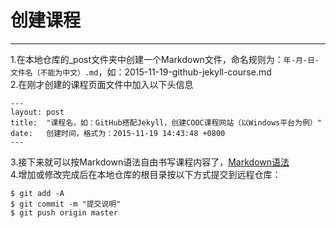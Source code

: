 创建课程
===
---

1.在本地仓库的_post文件夹中创建一个Markdown文件，命名规则为：`年-月-日-文件名（不能为中文）.md`，如：2015-11-19-github-jekyll-course.md   
2.在刚才创建的课程页面文件中加入以下头信息

    ---
    layout: post
    title:  "课程名，如：GitHub搭配Jekyll，创建COOC课程网站（以Windows平台为例）"
    date:   创建时间，格式为：2015-11-19 14:43:48 +0800
    ---

3.接下来就可以按Markdown语法自由书写课程内容了，[Markdown语法](http://wowubuntu.com/markdown/)   
4.增加或修改完成后在本地仓库的根目录按以下方式提交到远程仓库：

	$ git add -A
	$ git commit -m "提交说明"
	$ git push origin master

